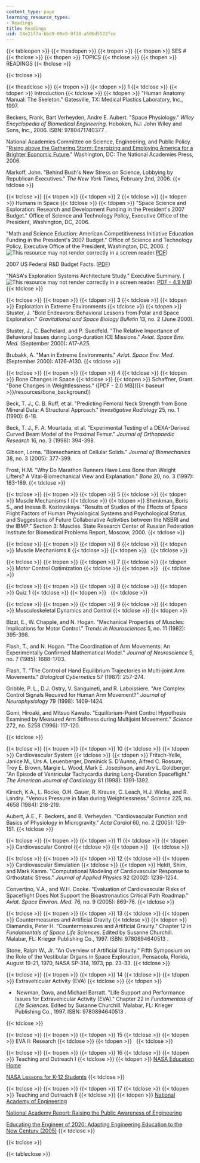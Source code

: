 ```yaml
---
content_type: page
learning_resource_types:
- Readings
title: Readings
uid: 14e21f7a-bbd9-08e9-9f30-a506d5522fce
---
```


{{< tableopen >}}
{{< theadopen >}}
{{< tropen >}}
{{< thopen >}}
SES #
{{< thclose >}}
{{< thopen >}}
TOPICS
{{< thclose >}}
{{< thopen >}}
READINGS
{{< thclose >}}

{{< trclose >}}

{{< theadclose >}}
{{< tropen >}}
{{< tdopen >}}
1
{{< tdclose >}}
{{< tdopen >}}
Introduction
{{< tdclose >}}
{{< tdopen >}}
"Human Anatomy Manual: The Skeleton." Gatesville, TX: Medical Plastics Laboratory, Inc., 1997.  
  
Beckers, Frank, Bart Verheyden, Andre E. Aubert. "Space Physiology." _Wiley Encyclopedia of Biomedical Engineering_. Hoboken, NJ: John Wiley and Sons, Inc., 2006. ISBN: 9780471740377 .  
  
National Academies Committee on Science, Engineering, and Public Policy. "[Rising above the Gathering Storm: Energizing and Employing America for a Brighter Economic Future](http://www.nap.edu/catalog/11463.html)." Washington, DC: The National Academies Press, 2006.  
  
Markoff, John. "Behind Bush's New Stress on Science, Lobbying by Republican Executives." _The New York Times_, February 2nd, 2006.
{{< tdclose >}}

{{< trclose >}}
{{< tropen >}}
{{< tdopen >}}
2
{{< tdclose >}}
{{< tdopen >}}
Humans in Space
{{< tdclose >}}
{{< tdopen >}}
"Space Science and Exploration: Research and Development Funding in the President's 2007 Budget." Office of Science and Technology Policy, Executive Office of the President, Washington, DC, 2006.  
  
"Math and Science Eduction: American Competitiveness Initiative Education Funding in the President's 2007 Budget." Office of Science and Technology Policy, Executive Office of the President, Washington, DC, 2006. (![This resource may not render correctly in a screen reader.](/images/inacessible.gif)[PDF](http://www.ostp.gov/pdf/1pger_mathsciedu.pdf))  
  
2007 US Federal R&D Budget Facts. ([PDF](http://www.ostp.gov/pdf/2007factsheet.pdf))  
  
"NASA's Exploration Systems Architecture Study." Executive Summary. (![This resource may not render correctly in a screen reader.](/images/inacessible.gif) [PDF - 4.9 MB](http://images.spaceref.com/news/2005/ESAS.REPORT.01.PDF))
{{< tdclose >}}

{{< trclose >}}
{{< tropen >}}
{{< tdopen >}}
3
{{< tdclose >}}
{{< tdopen >}}
Exploration in Extreme Environments
{{< tdclose >}}
{{< tdopen >}}
Stuster, J. "Bold Endeavors: Behavioral Lessons from Polar and Space Exploration." _Gravitational and Space Biology Bulletin_ 13, no. 2 (June 2000).  
  
Stuster, J., C. Bachelard, and P. Suedfeld. "The Relative Importance of Behavioral Issues during Long-duration ICE Missions." _Aviat. Space Env. Med._ (September 2000): A17-A25.  
  
Brubakk, A. "Man in Extreme Environments." _Aviat. Space Env. Med._ (September 2000): A126-A130.
{{< tdclose >}}

{{< trclose >}}
{{< tropen >}}
{{< tdopen >}}
4
{{< tdclose >}}
{{< tdopen >}}
Bone Changes in Space
{{< tdclose >}}
{{< tdopen >}}
Schaffner, Grant. "Bone Changes in Weightlessness." ([PDF - 2.0 MB]({{< baseurl >}}/resources/bone_background))  
  
Beck, T. J., C. B. Ruff, et al. "Predicting Femoral Neck Strength from Bone Mineral Data: A Structural Approach." _Investigative Radiology_ 25, no. 1 (1990): 6-18.  
  
Beck, T. J., F. A. Mourtada, et al. "Experimental Testing of a DEXA-Derived Curved Beam Model of the Proximal Femur." _Journal of Orthopaedic Research_ 16, no. 3 (1998): 394-398.  
  
Gibson, Lorna. "Biomechanics of Cellular Solids." _Journal of Biomechanics_ 38, no. 3 (2005): 377-399.  
  
Frost, H.M. "Why Do Marathon Runners Have Less Bone than Weight Lifters? A Vital-Biomechanical View and Explanation." _Bone_ 20, no. 3 (1997): 183-189.
{{< tdclose >}}

{{< trclose >}}
{{< tropen >}}
{{< tdopen >}}
5
{{< tdclose >}}
{{< tdopen >}}
Muscle Mechanisms I
{{< tdclose >}}
{{< tdopen >}}
Shenkman, Boris S., and Inessa B. Kozlovskaya. "Results of Studies of the Effects of Space Flight Factors of Human Physiological Systems and Psychological Status, and Suggestions of Future Collaborative Activities between the NSBRI and the IBMP." Section 3: Muscles. State Research Center of Russian Federation Institute for Biomedical Problems Report, Moscow, 2000.
{{< tdclose >}}

{{< trclose >}}
{{< tropen >}}
{{< tdopen >}}
6
{{< tdclose >}}
{{< tdopen >}}
Muscle Mechanisms II
{{< tdclose >}}
{{< tdopen >}}
 
{{< tdclose >}}

{{< trclose >}}
{{< tropen >}}
{{< tdopen >}}
7
{{< tdclose >}}
{{< tdopen >}}
Motor Control Optimization
{{< tdclose >}}
{{< tdopen >}}
 
{{< tdclose >}}

{{< trclose >}}
{{< tropen >}}
{{< tdopen >}}
8
{{< tdclose >}}
{{< tdopen >}}
Quiz 1
{{< tdclose >}}
{{< tdopen >}}
 
{{< tdclose >}}

{{< trclose >}}
{{< tropen >}}
{{< tdopen >}}
9
{{< tdclose >}}
{{< tdopen >}}
Musculoskeletal Dynamics and Control
{{< tdclose >}}
{{< tdopen >}}


Bizzi, E., W. Chapple, and N. Hogan. "Mechanical Properties of Muscles: Implications for Motor Control." _Trends in Neurosciences_ 5, no. 11 (1982): 395-398.  
  
Flash, T., and N. Hogan. "The Coordination of Arm Movements: An Experimentally Confirmed Mathematical Model." _Journal of Neuroscience_ 5, no. 7 (1985): 1688-1703.  
  
Flash, T. "The Control of Hand Equilibrium Trajectories in Multi-joint Arm Movements." _Biological Cybernetics_ 57 (1987): 257-274.  
  
Gribble, P. L., D.J. Ostry, V. Sanguineti, and R. Laboissiere. "Are Complex Control Signals Required for Human Arm Movement?" _Journal of Neurophysiology_ 79 (1998): 1409-1424.  
  
Gomi, Hiroaki, and Mitsuo Kawato. "Equilibrium-Point Control Hypothesis Examined by Measured Arm Stiffness during Multijoint Movement." _Science_ 272, no. 5258 (1996): 117-120.


{{< tdclose >}}

{{< trclose >}}
{{< tropen >}}
{{< tdopen >}}
10
{{< tdclose >}}
{{< tdopen >}}
Cardiovascular System
{{< tdclose >}}
{{< tdopen >}}
Fritsch-Yelle, Janice M., Urs A. Leuenberger, Dominick S. D'Aunno, Alfred C. Rossum, Troy E. Brown, Margie L. Wood, Mark E. Josephson, and Ary L. Goldberger. "An Episode of Ventricular Tachycardia during Long-Duration Spaceflight." _The American Journal of Cardiology_ 81 (1998): 1391-1392.  
  
Kirsch, K.A., L. Rocke, O.H. Gauer, R. Krause, C. Leach, H.J. Wicke, and R. Landry. "Venous Pressure in Man during Weightlessness." _Science_ 225, no. 4658 (1984): 218-219.  
  
Aubert, A.E., F. Beckers, and B. Verheyden. "Cardiovascular Function and Basics of Physiology in Microgravity." _Acta Cardiol_ 60, no. 2 (2005): 129-151.
{{< tdclose >}}

{{< trclose >}}
{{< tropen >}}
{{< tdopen >}}
11
{{< tdclose >}}
{{< tdopen >}}
Cardiovascular Control
{{< tdclose >}}
{{< tdopen >}}
 
{{< tdclose >}}

{{< trclose >}}
{{< tropen >}}
{{< tdopen >}}
12
{{< tdclose >}}
{{< tdopen >}}
Cardiovascular Simulation
{{< tdclose >}}
{{< tdopen >}}
Heldt, Shim, and Mark Kamm. "Computational Modeling of Cardiovascular Response to Orthostatic Stress." _Journal of Applied Physics_ 92 (2002): 1239-1254.  
  
Convertino, V.A., and W.H. Cooke. "Evaluation of Cardiovascular Risks of Spaceflight Does Not Support the Bioastronautics Critical Path Roadmap." _Aviat. Space Environ. Med._ 76, no. 9 (2005): 869-76.
{{< tdclose >}}

{{< trclose >}}
{{< tropen >}}
{{< tdopen >}}
13
{{< tdclose >}}
{{< tdopen >}}
Countermeasures and Artificial Gravity
{{< tdclose >}}
{{< tdopen >}}
Diamandis, Peter H. "Countermeasures and Artificial Gravity." Chapter 12 in _Fundamentals of Space Life Sciences_. Edited by Susanne Churchill. Malabar, FL: Krieger Publishing Co., 1997. ISBN: 9780894640513 .  
  
Stone, Ralph W., Jr. "An Overview of Artificial Gravity." Fifth Symposium on the Role of the Vestibular Organs in Space Exploration, Pensacola, Florida, August 19-21, 1970, NASA SP-314, 1973, pp. 23-33.
{{< tdclose >}}

{{< trclose >}}
{{< tropen >}}
{{< tdopen >}}
14
{{< tdclose >}}
{{< tdopen >}}
Extravehicular Activity (EVA)
{{< tdclose >}}
{{< tdopen >}}


*    Newman, Dava, and Michael Barratt. "Life Support and Performance Issues for Extravehicular Activity (EVA)." Chapter 22 in _Fundamentals of Life Sciences_. Edited by Susanne Churchill. Malabar, FL: Krieger Publishing Co., 1997. ISBN: 9780894640513 .


{{< tdclose >}}

{{< trclose >}}
{{< tropen >}}
{{< tdopen >}}
15
{{< tdclose >}}
{{< tdopen >}}
EVA II: Research
{{< tdclose >}}
{{< tdopen >}}
 
{{< tdclose >}}

{{< trclose >}}
{{< tropen >}}
{{< tdopen >}}
16
{{< tdclose >}}
{{< tdopen >}}
Teaching and Outreach I
{{< tdclose >}}
{{< tdopen >}}
[NASA Education Home](http://www.nasa.gov/offices/education/about/index.html)  
  
[NASA Lessons for K-12 Students](http://www.nasa.gov/audience/forstudents/index.html)
{{< tdclose >}}

{{< trclose >}}
{{< tropen >}}
{{< tdopen >}}
17
{{< tdclose >}}
{{< tdopen >}}
Teaching and Outreach II
{{< tdclose >}}
{{< tdopen >}}
[National Academy of Engineering](http://www.nae.edu/Projects/AssessingTechnologicalLiteracy.aspx)  
  
[National Academy Report: Raising the Public Awareness of Engineering](http://www.nap.edu/openbook.php?isbn=0309086248)  
  
[Educating the Engineer of 2020: Adapting Engineering Education to the New Century (2005)](http://www.nap.edu/openbook.php?isbn=0309096499)
{{< tdclose >}}

{{< trclose >}}

{{< tableclose >}}